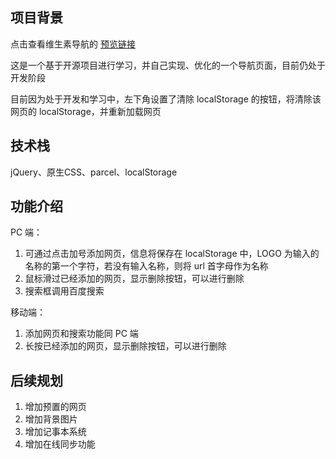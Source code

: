 ## 项目背景
点击查看维生素导航的 [预览链接](http://hais-teatime.com/navigation/dist/index.html)

这是一个基于开源项目进行学习，并自己实现、优化的一个导航页面，目前仍处于开发阶段

目前因为处于开发和学习中，左下角设置了清除 localStorage 的按钮，将清除该网页的 localStorage，并重新加载网页

## 技术栈
jQuery、原生CSS、parcel、localStorage

## 功能介绍
PC 端：
1. 可通过点击加号添加网页，信息将保存在 localStorage 中，LOGO 为输入的名称的第一个字符，若没有输入名称，则将 url 首字母作为名称
2. 鼠标滑过已经添加的网页，显示删除按钮，可以进行删除
3. 搜索框调用百度搜索

移动端：
1. 添加网页和搜索功能同 PC 端
2. 长按已经添加的网页，显示删除按钮，可以进行删除

## 后续规划
1. 增加预置的网页
2. 增加背景图片
3. 增加记事本系统
4. 增加在线同步功能
